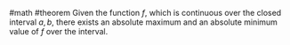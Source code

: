 #math #theorem 
Given the function $f$, which is continuous over the closed interval $a, b$, there exists an absolute maximum and an absolute minimum value of $f$ over the interval.